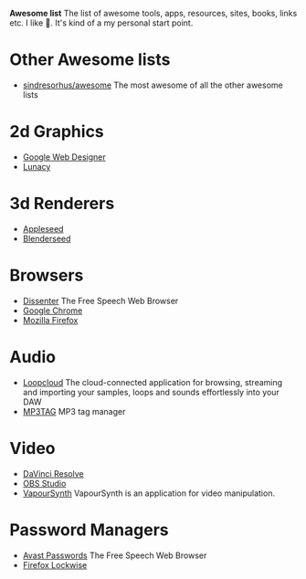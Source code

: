 **Awesome list**
The list of awesome tools, apps, resources, sites, books, links etc. I like 💖. It's kind of a my personal start point.

# Other Awesome lists
- [sindresorhus/awesome](https://github.com/sindresorhus/awesome) The most awesome of all the other awesome lists

# 2d Graphics
- [Google Web Designer](https://www.google.com/webdesigner/)
- [Lunacy](https://icons8.com/lunacy)

# 3d Renderers
- [Appleseed](https://github.com/appleseedhq/appleseed)
- [Blenderseed](https://github.com/appleseedhq/blenderseed)

# Browsers
- [Dissenter](https://dissenter.com) The Free Speech Web Browser
- [Google Chrome](https://www.google.com/intl/en/chrome/)
- [Mozilla Firefox](https://www.mozilla.org/en-US/)

# Audio
- [Loopcloud](https://www.loopcloud.net/) The cloud-connected application for browsing, streaming and importing your samples, loops and sounds effortlessly into your DAW
- [MP3TAG](https://www.mp3tag.de/en/) MP3 tag manager

# Video
- [DaVinci Resolve](https://www.blackmagicdesign.com/products/davinciresolve/)
- [OBS Studio](https://obsproject.com)
- [VapourSynth](http://www.vapoursynth.com/) VapourSynth is an application for video manipulation.

# Password Managers
- [Avast Passwords](https://www.avast.com/passwords) The Free Speech Web Browser
- [Firefox Lockwise](https://lockwise.firefox.com)
